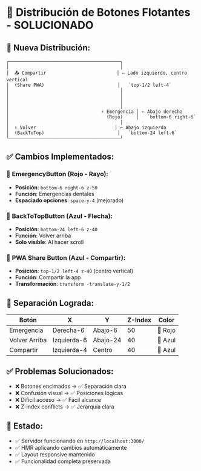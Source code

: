 # 🎯 Distribución de Botones Flotantes - SOLUCIONADO

## 📱 Nueva Distribución:

```
┌─────────────────────────────────────────┐
│                                         │
│  📤 Compartir                          │ ← Lado izquierdo, centro vertical
│  (Share PWA)                           │   `top-1/2 left-4`
│                                         │
│                                         │
│                                         │
│                                         │
│                                  ⚡ Emergencia │ ← Abajo derecha
│                                    (Rojo)     │   `bottom-6 right-6`
│                                         │
│  ⬆️ Volver                             │ ← Abajo izquierda
│  (BackToTop)                           │   `bottom-24 left-6`
└─────────────────────────────────────────┘
```

## ✅ Cambios Implementados:

### 🔴 **EmergencyButton** (Rojo - Rayo):
- **Posición**: `bottom-6 right-6 z-50`
- **Función**: Emergencias dentales
- **Espaciado opciones**: `space-y-4` (mejorado)

### 🔵 **BackToTopButton** (Azul - Flecha):
- **Posición**: `bottom-24 left-6 z-40` 
- **Función**: Volver arriba
- **Solo visible**: Al hacer scroll

### 🔵 **PWA Share Button** (Azul - Compartir):
- **Posición**: `top-1/2 left-4 z-40` (centro vertical)
- **Función**: Compartir la app
- **Transformación**: `transform -translate-y-1/2`

## 🎨 **Separación Lograda:**

| Botón | X | Y | Z-Index | Color |
|-------|---|---|---------|-------|
| Emergencia | Derecha-6 | Abajo-6 | 50 | 🔴 Rojo |
| Volver Arriba | Izquierda-6 | Abajo-24 | 40 | 🔵 Azul |
| Compartir | Izquierda-4 | Centro | 40 | 🔵 Azul |

## ✅ **Problemas Solucionados:**
- ❌ Botones encimados → ✅ Separación clara
- ❌ Confusión visual → ✅ Posiciones lógicas  
- ❌ Difícil acceso → ✅ Fácil alcance
- ❌ Z-index conflicts → ✅ Jerarquía clara

## 🚀 **Estado:**
- ✅ Servidor funcionando en `http://localhost:3000/`
- ✅ HMR aplicando cambios automáticamente
- ✅ Layout responsive mantenido
- ✅ Funcionalidad completa preservada